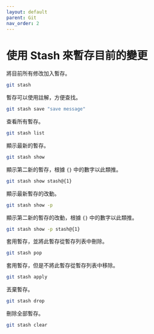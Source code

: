 ```yaml
---
layout: default
parent: Git
nav_order: 2
---
```


# 使用 Stash 來暫存目前的變更

將目前所有修改加入暫存。

```bash
git stash
```

暫存可以使用註解，方便查找。

```bash
git stash save "save message"
```

查看所有暫存。

```bash
git stash list
```

顯示最新的暫存。

```bash
git stash show
```

顯示第二新的暫存，根據 `{}` 中的數字以此類推。

```bash
git stash show stash@{1}
```

顯示最新暫存的改動。

```bash
git stash show -p
```

顯示第二新的暫存的改動，根據 `{}` 中的數字以此類推。

```bash
git stash show -p stash@{1}
```

套用暫存，並將此暫存從暫存列表中刪除。

```bash
git stash pop
```

套用暫存，但是不將此暫存從暫存列表中移除。

```bash
git stash apply
```

丟棄暫存。

```bash
git stash drop
```

刪除全部暫存。

```bash
git stash clear
```
